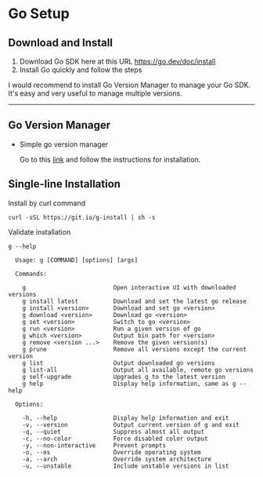 # Go Setup

## Download and Install

1. Download Go SDK here at this URL https://go.dev/doc/install
2. Install Go quickly and follow the steps

I would recommend to install Go Version Manager to manage your Go SDK. It's easy and very useful to manage multiple
versions.

---

## Go Version Manager

* Simple go version manager<p/>
  Go to this [link](https://github.com/stefanmaric/g "Go Version Manager link") and follow the instructions for
  installation.

## Single-line Installation

Install by curl command

```shell
curl -sSL https://git.io/g-install | sh -s
```

Validate installation

```
g --help

  Usage: g [COMMAND] [options] [args]

  Commands:

    g                         Open interactive UI with downloaded versions
    g install latest          Download and set the latest go release
    g install <version>       Download and set go <version>
    g download <version>      Download go <version>
    g set <version>           Switch to go <version>
    g run <version>           Run a given version of go
    g which <version>         Output bin path for <version>
    g remove <version ...>    Remove the given version(s)
    g prune                   Remove all versions except the current version
    g list                    Output downloaded go versions
    g list-all                Output all available, remote go versions
    g self-upgrade            Upgrades g to the latest version
    g help                    Display help information, same as g --help

  Options:

    -h, --help                Display help information and exit
    -v, --version             Output current version of g and exit
    -q, --quiet               Suppress almost all output
    -c, --no-color            Force disabled color output
    -y, --non-interactive     Prevent prompts
    -o, --os                  Override operating system
    -a, --arch                Override system architecture
    -u, --unstable            Include unstable versions in list
```

